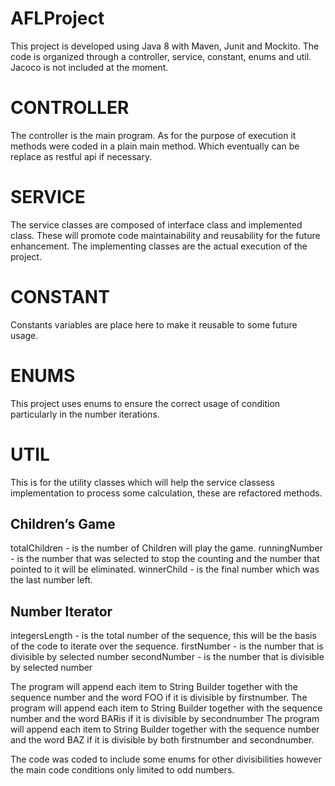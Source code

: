 # AFLProject
This project is developed using Java 8 with Maven, Junit and Mockito. The code is organized through a controller, service, constant, enums and util. Jacoco is not included at the moment.

# CONTROLLER
The controller is the main program. As for the purpose of execution it methods were coded in a plain main method. Which eventually can be replace as restful api if necessary. 

# SERVICE
The service classes are composed of interface class and implemented class. These will promote code maintainability and reusability for the future enhancement. The implementing classes are the actual execution of the project. 

# CONSTANT
Constants variables are place here to make it reusable to some future usage.

# ENUMS
This project uses enums to ensure the correct usage of condition particularly in the number iterations.

# UTIL
This is for the utility classes which will help the service classess implementation to process some calculation, these are refactored methods.

Children’s Game
----------------------------------------------------------------------------------
totalChildren - is the number of Children will play the game.
runningNumber - is the number that was selected to stop the counting and the number that pointed to it will be eliminated. 
winnerChild - is the final number which was the last number left.

Number Iterator
----------------------------------------------------------------------------------
integersLength - is the total number of the sequence, this will be the basis of the code to iterate over the sequence. 
firstNumber - is the number that is divisible by selected number
secondNumber - is the number that is divisible by selected number

The program will append each item to String Builder together with the sequence number and the word FOO if it is divisible by firstnumber. 
The program will append each item to String Builder together with the sequence number and the word BARis if it is divisible by secondnumber
The program will append each item to String Builder together with the sequence number and the word BAZ if it is divisible by both firstnumber and secondnumber. 

The code was coded to include some enums for other divisibilities however the main code conditions only limited to odd numbers. 
